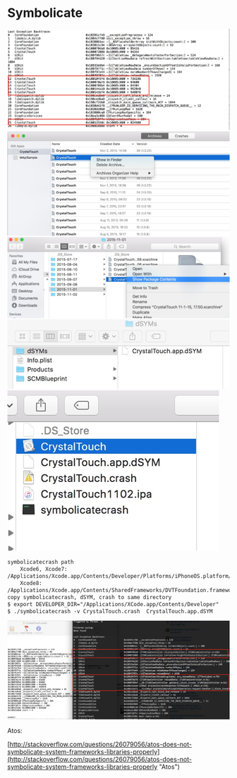 # Symbolicate

![](assets/symbolicate/backtrace1.jpg)  
![](assets/symbolicate/1918EDB3-F321-4E15-94DF-71D2E5DC7702.jpg)  
![](assets/symbolicate/55989D1E-84E3-4D10-8A82-C29984154988.jpg)  
![](assets/symbolicate/E40396B8-9B90-4A0B-8275-2C3148FBD6A7.jpg)  
![](assets/symbolicate/2015-11-02.jpg)

```
symbolicatecrash path
    Xcode6, Xcode7: /Applications/Xcode.app/Contents/Developer/Platforms/iPhoneOS.platform/Developer/Library/PrivateFrameworks/DTDeviceKit.framework/Versions/A/Resources/symbolicatecrash
    Xcode8: /Applications/Xcode.app/Contents/SharedFrameworks/DVTFoundation.framework/Versions/A/Resources/symbolicatecrash
copy symbolicatecrash, dSYM, crash to same directory
$ export DEVELOPER_DIR="/Applications/XCode.app/Contents/Developer" 
$ ./symbolicatecrash -v CrystalTouch.crash  CrystalTouch.app.dSYM
```

![](assets/symbolicate/backtrace2.jpg)

Atos:

[http://stackoverflow.com/questions/26079056/atos-does-not-symbolicate-system-frameworks-libraries-properly](http://stackoverflow.com/questions/26079056/atos-does-not-symbolicate-system-frameworks-libraries-properly "Atos")

